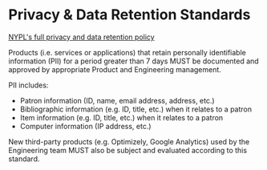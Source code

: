 # Privacy & Data Retention Standards

[NYPL's full privacy and data retention policy](https://www.nypl.org/help/about-nypl/legal-notices/privacy-policy)

Products (i.e. services or applications) that retain personally identifiable information (PII) for a period greater than 7 days MUST be documented and approved by appropriate Product and Engineering management.

PII includes:

- Patron information (ID, name, email address, address, etc.)
- Bibliographic information (e.g. ID, title, etc.) when it relates to a patron
- Item information (e.g. ID, title, etc.) when it relates to a patron
- Computer information (IP address, etc.)

New third-party products (e.g. Optimizely, Google Analytics) used by the Engineering team MUST also be subject and evaluated according to this standard.
